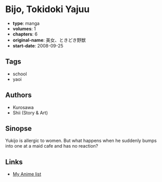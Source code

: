 # Bijo, Tokidoki Yajuu

-   **type**: manga
-   **volumes**: 1
-   **chapters**: 6
-   **original-name**: 美女、ときどき野獣
-   **start-date**: 2008-09-25

## Tags

-   school
-   yaoi

## Authors

-   Kurosawa
-   Shii (Story & Art)

## Sinopse

Yukijo is allergic to women. But what happens when he suddenly bumps into one at a maid cafe and has no reaction?

## Links

-   [My Anime list](https://myanimelist.net/manga/14659/Bijo_Tokidoki_Yajuu)
